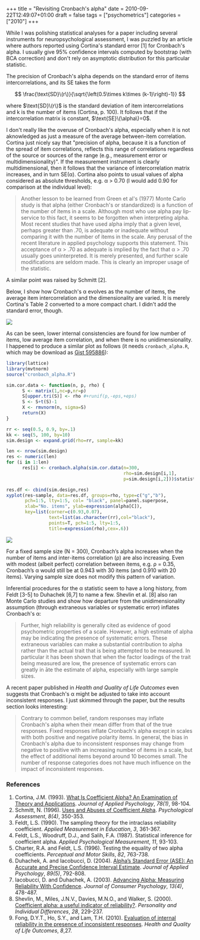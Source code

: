 +++
title = "Revisiting Cronbach's alpha"
date = 2010-09-22T12:49:07+01:00
draft = false
tags = ["psychometrics"]
categories = ["2010"]
+++

While I was polishing statistical analyses for a paper including several instruments for neuropsychological assessment, I was puzzled by an article where authors reported using Cortina's standard error [1] for Cronbach's alpha. I usually give 95% confidence intervals computed by bootstrap (with BCA correction) and don't rely on asymptotic distribution for this particular statistic.

<!--more-->

The precision of Cronbach's alpha depends on the standard error of items intercorrelations, and its SE takes the form

$$ \frac{\text{SD}\(r\)}{\sqrt{\left(0.5\times k\times (k-1)\right)-1}} $$

where $\text{SD}\(r\)$ is the standard deviation of item intercorrelations and k is the number of items (Cortina, p. 100). It follows that if the intercorrelation matrix is constant, $\text{SE}\(\alpha\)=0$.

I don't really like the overuse of Cronbach's alpha, especially when it is not aknowledged as just a measure of the average between-item correlation. Cortina just nicely say that "precision of alpha, because it is a function of the spread of item correlations, reflects this range of correlations regardless of the source or sources of the range (e.g., measurement error or multidimensionality)". If the measurement instrument is clearly multidimensional, then it follows that the variance of intercorrelation matrix increases, and in turn SE(α). Cortina also points to usual values of alpha considered as absolute thresholds, e.g. α > 0.70 (I would add 0.90 for comparison at the individual level):

> Another lesson to be learned from Green et al's (1977) Monte Carlo study is that alpha (either Cronbach's or standardized) is a function of the number of items in a scale. Although most who use alpha pay lip-service to this fact, it seems to be forgotten when interpreting alpha. Most recent studies that have used alpha imply that a given level, perhaps greater than .70, is adequate or inadequate without comparing it with the number of items in the scale. Any perusal of the recent literature in applied psychology supports this statement. This acceptance of α > .70 as adequate is implied by the fact that α > .70 usually goes uninterpreted. It is merely presented, and further scale modifications are seldom made. This is clearly an improper usage of the statistic.

A similar point was raised by Schmitt [2].

Below, I show how Cronbach's α evolves as the number of items, the average item intercorrelation and the dimensionality are varied. It is merely Cortina's Table 2 converted to a more compact chart. I didn't add the standard error, though.

![](/img/20100924210640.png)

As can be seen, lower internal consistencies are found for low number of items, low average item correlation, and when there is no unidimensionality. I happened to produce a similar plot as follows (it needs <i class="fa fa-file-code-o fa-1x"></i> `cronbach_alpha.R`, which may be download as [Gist 595886](http://gist.github.com/595886)):

```r
library(lattice)
library(mvtnorm)
source("cronbach_alpha.R")

sim.cor.data <- function(n, p, rho) {
	  S <- matrix(1,nc=p,nr=p)
	  S[upper.tri(S)] <- rho #+runif(p,-eps,+eps)
	  S <- S+t(S)-1
	  X <- rmvnorm(n, sigma=S)
	  return(X)
}

rr <- seq(0.5, 0.9, by=.1)
kk <- seq(5, 100, by=10)
sim.design <- expand.grid(rho=rr, sample=kk)

len <- nrow(sim.design)
res <- numeric(len)
for (i in 1:len)
	  res[i] <- cronbach.alpha(sim.cor.data(n=300, 
                                            rho=sim.design[i,1],
	                                        p=sim.design[i,2]))$statistic

res.df <- cbind(sim.design,res)
xyplot(res~sample, data=res.df, groups=rho, type=c("g","b"),
       pch=1:5, lty=1:5, col= "black", panel=panel.superpose,
       xlab="No. items", ylab=expression(alpha[C]),
       key=list(corner=c(0.93,0.07), 
                text=list(as.character(rr),col="black"),
	            points=T, pch=1:5, lty=1:5, 
                title=expression(rho),cex=.6))
```

![](/img/20100924212401.png)

For a fixed sample size (N = 300), Cronbach’s alpha increases when the number of items and inter-items correlation (ρ) are also increasing. Even with modest (albeit perfect) correlation between items, e.g. ρ = 0.35, Cronbach’s α would still be at 0.943 with 30 items (and 0.910 with 20 items). Varying sample size does not modify this pattern of variation.

Inferential procedures for the α statistic seem to have a long history, from Feldt [3-5] to Duhachek [6,7] to name a few. Shevlin et al. [8] also ran Monte Carlo studies and show how departure from the unidimensionality assumption (through extraneous variables or systematic error) inflates Cronbach's α:

> Further, high reliability is generally cited as evidence of good psychometric properties of a scale. However, a high estimate of alpha may be indicating the presence of systematic errors. These extraneous variables can make a substantial contribution to alpha rather than the actual trait that is being attempted to be measured. In particular it has been shown that when the factor loadings of the trait being measured are low, the presence of systematic errors can greatly in ̄ate the estimate of alpha, especially with large sample sizes.

A recent paper published in *Health and Quality of Life Outcomes* even suggests that Cronbach's α might be adjusted to take into account inconsistent responses. I just skimmed through the paper, but the results section looks interesting:

> Contrary to common belief, random responses may inflate Cronbach's alpha when their mean differ from that of the true responses. Fixed responses inflate Cronbach's alpha except in scales with both positive and negative polarity items. In general, the bias in Cronbach's alpha due to inconsistent responses may change from negative to positive with an increasing number of items in a scale, but the effect of additional items beyond around 10 becomes small. The number of response categories does not have much influence on the impact of inconsistent responses.

### References

1. Cortina, J.M. (1993). <i class="fa fa-file-pdf-o fa-1x"></i> [What Is Coefficient Alpha? An Examination of Theory and Applications](http://psychweb.psy.umt.edu/denis/datadecision/front/cortina*alpha.pdf). *Journal of Applied Psychology*, *78(1)*, 98-104.
2. Schmitt, N. (1996). <i class="fa fa-file-pdf-o fa-1x"></i> [Uses and Abuses of Coefficient Alpha](http://socrates.berkeley.edu/~maccoun/PP279*Schmitt.pdf). *Psychological Assessment*, *8(4)*, 350-353.
3. Feldt, L.S. (1990). The sampling theory for the intraclass reliability coefficient. *Applied Measurement in Education*, *3*, 361-367.
4. Feldt, L.S., Woodruff, D.J., and Salih, F.A. (1987). Statistical inference for coefficient alpha. *Applied Psychological Measurement*, *11*, 93-103.
5. Charter, R.A. and Feldt, L.S. (1996). Testing the equality of two alpha coefficients. *Perceptual and Motor Skills*, *82*, 763-738.
6. Duhachek, A. and Iacobucci, D. (2004). <i class="fa fa-file-pdf-o fa-1x"></i> [Alpha’s Standard Error (ASE): An Accurate and Precise Confidence Interval Estimate](http://marketing.wharton.upenn.edu/ideas/pdf/Iacobucci/methodological/jap-alpha-wadam-in-jap.pdf). *Journal of Applied Psychology*, *89(5)*, 792-808.
7. Iacobucci, D. and Duhachek, A. (2003). <i class="fa fa-file-pdf-o fa-1x"></i> [Advancing Alpha: Measuring Reliability With Confidence](http://www.owen.vanderbilt.edu/vanderbilt/data/research/2190full.pdf). *Journal of Consumer Psychology*, *13(4)*, 478-487.
8. Shevlin, M., Miles, J.N.V., Davies, M.N.O., and Walker, S. (2000). <i class="fa fa-file-pdf-o fa-1x"></i> [Coefficient alpha: a useful indicator of reliability?](http://www.jeremymiles.co.uk/mestuff/publications/p6.pdf). *Personality and Individual Differences*, *28*, 229-237.
9. Fong, D.Y.T., Ho, S.Y., and Lam, T.H. (2010). [Evaluation of internal reliability in the presence of inconsistent responses](http://www.hqlo.com/content/8/1/27). *Health and Quality of Life Outcomes*, *8*,27.
